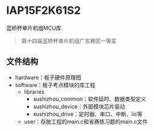 # IAP15F2K61S2
蓝桥杯单片机组MCU库

>   第十四届蓝桥杯单片机组广东赛区一等奖

## 文件结构

-   hardware：板子硬件原理图
-   software：板子考点模块的库工程
    -   libraries
        -   sushizhou_common：软件延时、数据类型定义
        -   sushizhou_device：外部模块芯片驱动
        -   sushizhou_drive：定时器、串口、中断、iic等
    -   user：存放工程的main.c和省赛练习题的main.c文件

